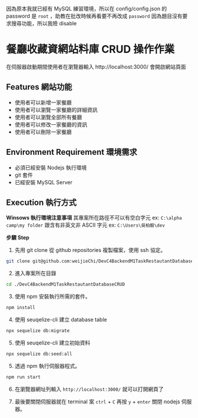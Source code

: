 因為原本我就已經有 MySQL 練習環境，所以在 config/config.json 的 password 是 `root` ，助教在批改時候再看要不再改成 `password`
因為題目沒有要求搜尋功能，所以我險 disable

# 餐廳收藏資網站料庫 CRUD 操作作業
在伺服器啟動期間使用者在瀏覽器輸入 http://localhost:3000/ 會開啟網站頁面

## Features 網站功能
* 使用者可以新增一家餐廳
* 使用者可以瀏覽一家餐廳的詳細資訊
* 使用者可以瀏覽全部所有餐廳
* 使用者可以修改一家餐廳的資訊
* 使用者可以刪除一家餐廳

## Environment Requirement 環境需求
* 必須已經安裝 Nodejs 執行環境
* git 套件
* 已經安裝 MySQL Server

## Execution 執行方式
**Winsows 執行環境注意事項**
    其專案所在路徑不可以有空白字元 ex: `C:\alpha camp\my folder` 跟含有非英文非 ASCII 字元 ex: `C:\Users\吳柏毅\dev`

**步驟 Step**
1. 先用 git clone 從 github repositories 複製檔案，使用 ssh 協定。
```sh
git clone git@github.com:weijieChi/DevC4BackendM1TaskRestautantDatabaseCRUD.git
```
2. 進入專案所在目錄
```sh
cd ./DevC4BackendM1TaskRestautantDatabaseCRUD
```
3. 使用 npm 安裝執行所需的套件。
```sh
npm install
```
4. 使用 seuqelize-cli 建立 database table
```sh
npx sequelize db:migrate
```
5. 使用 seuqelize-cli 建立初始資料
```sh
npx sequelize db:seed:all
```
5. 透過 npm 執行伺服器程式。
```sh
npm run start
```
6. 在瀏覽器網址列輸入 `http://localhost:3000/` 就可以打開網頁了

7. 最後要關閉伺服器就在 terminal 案 `ctrl` + `C` 再按 `y` + `enter` 關閉 nodejs 伺服器。